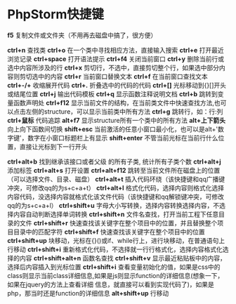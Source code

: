 # PhpStorm快捷键

**f5** 复制文件或文件夹（不用再去磁盘中搞了，很方便）

**ctrl+n** 查找类
**ctrl+o** 在一个类中寻找相应方法，直接输入搜索
**ctrl+e** 打开最近浏览记录
**ctrl+space** 打开语法提示
**ctrl+f4** 关闭当前窗口
**ctrl+y** 删除当前行或选中内容所涉及的行
**ctrl+x** 剪切行，不选中，直接剪切整个行，如果选中部分内容则剪切选中的内容
**ctrl+r** 当前窗口替换文本
**ctrl+f** 在当前窗口查找文本
**ctrl+-/+** 收缩展开代码
**ctrl+.** 折叠选中的代码的代码
**ctrl+[]** 光标移动到{}[]开头或结尾位置
**ctrl+j** 输出代码模板
**ctrl+q** 显示函数注释说明文档
**ctrl+b** 跳转到变量函数声明处
**ctrl+f12** 显示当前文件的结构，在当前类文件中快速查找方法,也可以点击左侧的structure，可以显示当前类中所有方法
**ctrl+g** 跳转行，如：行:列
**ctrl+鼠标** 代码追踪
**alt+f7** 显示structure所有一个类中的所有方法
**alt+上下箭头** 向上向下函数间切换
**shift+esc** 当前激活的任意小窗口最小化，也可以是alt+'数字键'，数字在小窗口标题栏上有显示
**shift+enter** 不管当前光标在当前行什么位置，直接让光标到下一行开头



**ctrl+alt+b** 找到继承该接口或者父级 的所有子类, 统计所有子类个数
**ctrl+alt+j** 添加标签
**ctrl+alt+s** 打开设置
**ctrl+alt+f12** 跳转至当前文件所在磁盘上的位置（可以选择文件、目录、磁盘）
**ctrl+alt+t** 插入代码环绕（该快捷键和qq广播键冲突，可修改qq的为s+c+a+t）
**ctrl+alt+l** 格式化代码，选择内容则格式化选择内容代码，没选择内容就格式化该文件代码（该快捷键和qq解锁键冲突，可修改qq的为s+c+a+l）
**ctrl+shift+u** 字母大小写转换，选择内容转换选择内容，不选择内容自动判断选择单词转换
**ctrl+shift+n** 文件名查找，打开当前工程下任意目录的文件
**ctrl+shift+r** 快速查找该关键字在整个项目中的位置，并且替换整个项目目录中的匹配字符
**ctrl+shift+f** 快速查找该关键字在整个项目中的位置
**ctrl+shift+up** 块移动，光标在{}()或if、while行上，进行块移动，在普通语句上行移动
**ctrl+shift+i** 重新格式化代码，不选择就一行行格式化，选择内容格式化选择的内容
**ctrl+shift+alt+n** 函数名查找
**ctrl+shift+v** 显示最近粘贴板中的内容，选择后内容插入到光标位置
**ctrl+shift+i** 查看变量初始化的值，如果是css中的class则显示当前class详细信息,如果是js则显示function的详细信息(想象一下，如果在jquery的方法上查看详细 信息，就直接可以看到实现代码了)，如果是php，那当时还是function的详细信息
**alt+shift+up** 行移动